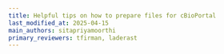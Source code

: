 ```yaml
---
title: Helpful tips on how to prepare files for cBioPortal
last_modified_at: 2025-04-15
main_authors: sitapriyamoorthi
primary_reviewers: tfirman, laderast  
---
```

